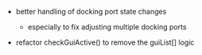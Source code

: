 * better handling of docking port state changes
	* especially to fix adjusting multiple docking ports

* refactor checkGuiActive() to remove the guiList[] logic

